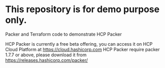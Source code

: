 # This repository is for demo purpose only.

Packer and Terraform code to demonstrate HCP Packer

HCP Packer is currently a free beta offering, you can access it on HCP Cloud Platform at https://cloud.hashicorp.com
HCP Packer require packer 1.7.7 or above, please download it from https://releases.hashicorp.com/packer/

